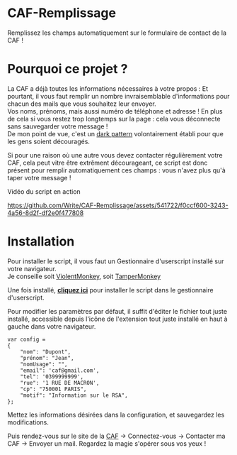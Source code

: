 # CAF-Remplissage
  
Remplissez les champs automatiquement sur le formulaire de contact de la CAF !

 
# Pourquoi ce projet ?  
 
La CAF a déjà toutes les informations nécessaires à votre propos : Et pourtant, il vous faut remplir un nombre invraisemblable d'informations pour chacun des mails que vous souhaitez leur envoyer.  
Vos noms, prénoms, mais aussi numéro de téléphone et adresse ! En plus de cela si vous restez trop longtemps sur la page : cela vous déconnecte sans sauvegarder votre message !  
De mon point de vue, c'est un [dark pattern](https://fr.wikipedia.org/wiki/Dark_pattern) volontairement établi pour que les gens soient découragés.  
  
Si pour une raison où une autre vous devez contacter régulièrement votre CAF, cela peut vitre être extrêment décourageant, ce script est donc présent pour remplir automatiquement ces champs : vous n'avez plus qu'à taper votre message !
  
Vidéo du script en action

https://github.com/Write/CAF-Remplissage/assets/541722/f0ccf600-3243-4a56-8d2f-df2e0f477808

# Installation

Pour installer le script, il vous faut un Gestionnaire d'userscript installé sur votre navigateur.  
Je conseille soit [ViolentMonkey](https://violentmonkey.github.io), soit [TamperMonkey](https://www.tampermonkey.net)
  
Une fois installé, **[cliquez ici](https://github.com/Write/CAF-Remplissage/raw/main/CAF-Userscript.user.js)** pour installer le script dans le gestionnaire d'userscript.

Pour modifier les paramètres par défaut, il suffit d'éditer le fichier tout juste installé, accessible depuis l'icône de l'extension tout juste installé en haut à gauche dans votre navigateur.

	var config = 
	{ 
		"nom": "Dupont",
		"prénom": "Jean",
		"nomUsage": "",
		"email": 'caf@gmail.com',
		"tel": '0399999999',
		"rue": '1 RUE DE MACRON',
		"cp": "750001 PARIS",
		"motif": "Information sur le RSA",
	};

Mettez les informations désirées dans la configuration, et sauvegardez les modifications.

Puis rendez-vous sur le site de la [CAF](https://connect.caf.fr/connexionappli/dist/?forceReload=20211220&contexteAppel=caffr&urlredirect=%2Fwps%2Fmyportal%2Fcaffr%2Fmoncompte%2Ftableaudebord#/login) → Connectez-vous → Contacter ma CAF → Envoyer un mail. Regardez la magie s'opérer sous vos yeux ! 

